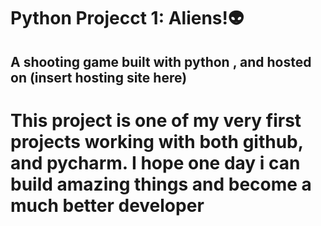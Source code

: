 # Python Projecct 1: Aliens!👽
## A shooting game built with python , and hosted on (insert hosting site here)
# This project is one of my very first projects working with both github, and pycharm. I hope one day i can build amazing things and become a much better developer

